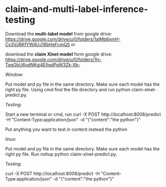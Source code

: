# claim-and-multi-label-inference-testing
Download the **multi-label model** from google drive: https://drive.google.com/drive/u/0/folders/1alMb6xmH-Cx3VJRKfYW4UJ18bHeFcmQS  or 

download the **claim Xlnet model** form google drive: https://drive.google.com/drive/u/0/folders/1Iy-TqgGbU6odNKgj4EIIqdPpW3Zk-Xb-

$Window$:

Put model and py file in the same directory. Make sure each model has the right py file. Using cmd find the file directory and run python claim-xlnet-predict.py.


$Testing$:

Start a new terminal or cmd, run
curl -X POST http://localhost:8008/predict -H "Content-Type:application/json" -d "{\"content\":\"the python\"}"

Put anything you want to test in content instead the python


$linux$:

Put model and py file in the same directory. Make sure each model has the right py file. Run nohup python claim-xlnet-predict.py.

$Testing$:

curl -X POST http://localhost:8008/predict -H "Content-Type:application/json" -d "{"content":"the python"}"

